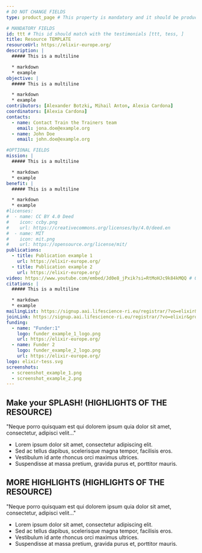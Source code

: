 ```yaml
---
# DO NOT CHANGE FIELDS
type: product_page # This property is mandatory and it should be product_page

# MANDATORY FIELDS
id: ttt # This id should match with the testimonials [ttt, tess, ]
title: Resource TEMPLATE
resourceUrl: https://elixir-europe.org/
description: |
  ##### This is a multiline 

  * markdown
  * example
objective: |
  ##### This is a multiline

  * markdown
  * example 
contributors: [Alexander Botzki, Mihail Anton, Alexia Cardona]
coordinators: [Alexia Cardona]
contacts:
  - name: Contact Train the Trainers team
    email: jona.doe@example.org
  - name: John Doe
    email: john.doe@example.org

#OPTIONAL FIELDS
mission: |
  ##### This is a multiline

  * markdown
  * example
benefit: |
  ##### This is a multiline

  * markdown
  * example
#licenses:
#  - name: CC BY 4.0 Deed
#    icon: ccby.png
#    url: https://creativecommons.org/licenses/by/4.0/deed.en
#  - name: MIT
#    icon: mit.png
#    url: https://opensource.org/license/mit/
publications:
  - title: Publication example 1
    url: https://elixir-europe.org/
  - title: Publication example 2
    url: https://elixir-europe.org/
video: https://www.youtube.com/embed/Jd0e8_jPxik?si=RtMoHJc9k84kMQQ # ONLY YOUTUBE SUPPORTED AT THIS MOMENT
citations: |
  ##### This is a multiline

  * markdown
  * example
mailingList: https://signup.aai.lifescience-ri.eu/registrar/?vo=elixir&group=Community%3ATraining
joinLink: https://signup.aai.lifescience-ri.eu/registrar/?vo=elixir&group=Community%3ATraining
funding:
  - name: "Funder:1"
    logo: funder_example_1_logo.png
    url: https://elixir-europe.org/ 
  - name: Funder 2
    logo: funder_example_2_logo.png
    url: https://elixir-europe.org/
logo: elixir-tess.svg
screenshots:
  - screenshot_example_1.png
  - screenshot_example_2.png
---
```


## Make your SPLASH! (HIGHLIGHTS OF THE RESOURCE)

"Neque porro quisquam est qui dolorem ipsum quia dolor sit amet, consectetur, adipisci velit..."

* Lorem ipsum dolor sit amet, consectetur adipiscing elit.
* Sed ac tellus dapibus, scelerisque magna tempor, facilisis eros.
* Vestibulum id ante rhoncus orci maximus ultrices.
* Suspendisse at massa pretium, gravida purus et, porttitor mauris.

## MORE HIGHLIGHTS (HIGHLIGHTS OF THE RESOURCE)

"Neque porro quisquam est qui dolorem ipsum quia dolor sit amet, consectetur, adipisci velit..."

* Lorem ipsum dolor sit amet, consectetur adipiscing elit.
* Sed ac tellus dapibus, scelerisque magna tempor, facilisis eros.
* Vestibulum id ante rhoncus orci maximus ultrices.
* Suspendisse at massa pretium, gravida purus et, porttitor mauris.
